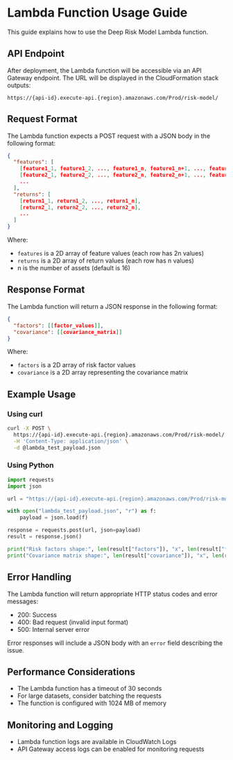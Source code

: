 # Lambda Function Usage Guide

This guide explains how to use the Deep Risk Model Lambda function.

## API Endpoint

After deployment, the Lambda function will be accessible via an API Gateway endpoint. The URL will be displayed in the CloudFormation stack outputs:

```
https://{api-id}.execute-api.{region}.amazonaws.com/Prod/risk-model/
```

## Request Format

The Lambda function expects a POST request with a JSON body in the following format:

```json
{
  "features": [
    [feature1_1, feature1_2, ..., feature1_n, feature1_n+1, ..., feature1_2n],
    [feature2_1, feature2_2, ..., feature2_n, feature2_n+1, ..., feature2_2n],
    ...
  ],
  "returns": [
    [return1_1, return1_2, ..., return1_n],
    [return2_1, return2_2, ..., return2_n],
    ...
  ]
}
```

Where:
- `features` is a 2D array of feature values (each row has 2n values)
- `returns` is a 2D array of return values (each row has n values)
- n is the number of assets (default is 16)

## Response Format

The Lambda function will return a JSON response in the following format:

```json
{
  "factors": [[factor_values]],
  "covariance": [[covariance_matrix]]
}
```

Where:
- `factors` is a 2D array of risk factor values
- `covariance` is a 2D array representing the covariance matrix

## Example Usage

### Using curl

```bash
curl -X POST \
  https://{api-id}.execute-api.{region}.amazonaws.com/Prod/risk-model/ \
  -H 'Content-Type: application/json' \
  -d @lambda_test_payload.json
```

### Using Python

```python
import requests
import json

url = "https://{api-id}.execute-api.{region}.amazonaws.com/Prod/risk-model/"

with open("lambda_test_payload.json", "r") as f:
    payload = json.load(f)

response = requests.post(url, json=payload)
result = response.json()

print("Risk factors shape:", len(result["factors"]), "x", len(result["factors"][0]))
print("Covariance matrix shape:", len(result["covariance"]), "x", len(result["covariance"][0]))
```

## Error Handling

The Lambda function will return appropriate HTTP status codes and error messages:

- 200: Success
- 400: Bad request (invalid input format)
- 500: Internal server error

Error responses will include a JSON body with an `error` field describing the issue.

## Performance Considerations

- The Lambda function has a timeout of 30 seconds
- For large datasets, consider batching the requests
- The function is configured with 1024 MB of memory

## Monitoring and Logging

- Lambda function logs are available in CloudWatch Logs
- API Gateway access logs can be enabled for monitoring requests 